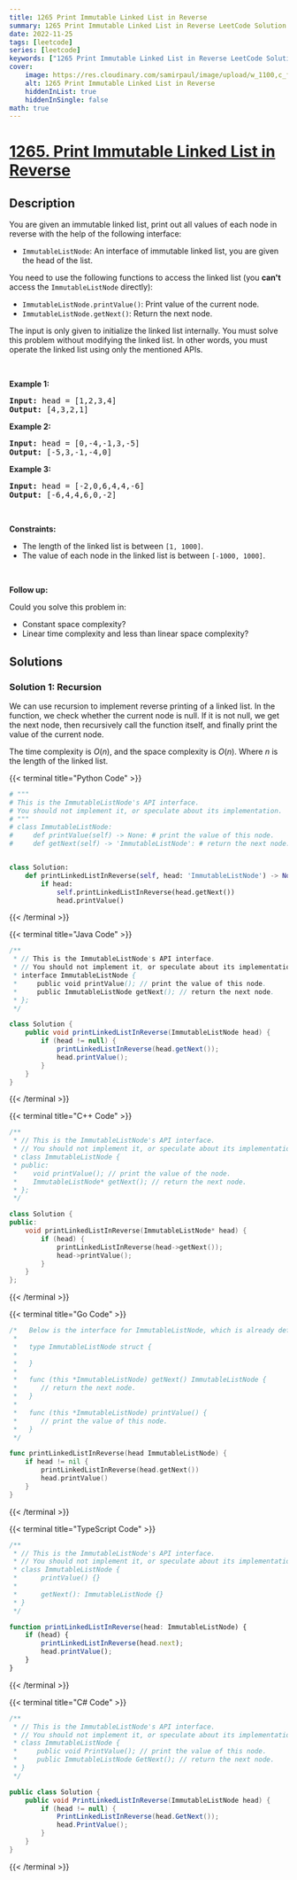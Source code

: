 ```yaml
---
title: 1265 Print Immutable Linked List in Reverse
summary: 1265 Print Immutable Linked List in Reverse LeetCode Solution Explained
date: 2022-11-25
tags: [leetcode]
series: [leetcode]
keywords: ["1265 Print Immutable Linked List in Reverse LeetCode Solution Explained in all languages", "1265 Print Immutable Linked List in Reverse", "LeetCode", "leetcode solution in Python3 C++ Java Go PHP Ruby Swift TypeScript Rust C# JavaScript C", "GeeksforGeeks", "InterviewBit", "Coding Ninjas", "HackerRank", "HackerEarth", "CodeChef", "TopCoder", "AlgoExpert", "freeCodeCamp", "Codeforces", "GitHub", "AtCoder", "Samir Paul"]
cover:
    image: https://res.cloudinary.com/samirpaul/image/upload/w_1100,c_fit,co_rgb:FFFFFF,l_text:Arial_75_bold:1265 Print Immutable Linked List in Reverse - Solution Explained/problem-solving.webp
    alt: 1265 Print Immutable Linked List in Reverse
    hiddenInList: true
    hiddenInSingle: false
math: true
---
```



# [1265. Print Immutable Linked List in Reverse](https://leetcode.com/problems/print-immutable-linked-list-in-reverse)


## Description

<p>You are given an immutable linked list, print out all values of each node in reverse with the help of the following&nbsp;interface:</p>

<ul>
	<li><code>ImmutableListNode</code>:&nbsp;An interface of immutable linked list, you are given the head of the list.</li>
</ul>

<p>You need to use the following functions to access the linked list (you <strong>can&#39;t</strong> access the <code>ImmutableListNode</code> directly):</p>

<ul>
	<li><code>ImmutableListNode.printValue()</code>: Print value of the current node.</li>
	<li><code>ImmutableListNode.getNext()</code>: Return the next node.</li>
</ul>

<p>The input is only given to initialize the linked list internally.&nbsp;You must solve this problem without modifying the linked list. In other words, you must operate&nbsp;the linked list using only the mentioned&nbsp;APIs.</p>

<p>&nbsp;</p>
<p><strong class="example">Example 1:</strong></p>

<pre>
<strong>Input:</strong> head = [1,2,3,4]
<strong>Output:</strong> [4,3,2,1]
</pre>

<p><strong class="example">Example 2:</strong></p>

<pre>
<strong>Input:</strong> head = [0,-4,-1,3,-5]
<strong>Output:</strong> [-5,3,-1,-4,0]
</pre>

<p><strong class="example">Example 3:</strong></p>

<pre>
<strong>Input:</strong> head = [-2,0,6,4,4,-6]
<strong>Output:</strong> [-6,4,4,6,0,-2]
</pre>

<ul>
</ul>

<p>&nbsp;</p>
<p><strong>Constraints:</strong></p>

<ul>
	<li>The length of the linked list&nbsp;is between <code>[1, 1000]</code>.</li>
	<li>The value of each&nbsp;node in the linked list&nbsp;is between <code>[-1000, 1000]</code>.</li>
</ul>

<p>&nbsp;</p>

<p><strong>Follow up:</strong></p>

<p>Could you solve this problem in:</p>

<ul>
	<li>Constant space complexity?</li>
	<li>Linear time complexity and less than linear space complexity?</li>
</ul>

## Solutions

### Solution 1: Recursion

We can use recursion to implement reverse printing of a linked list. In the function, we check whether the current node is null. If it is not null, we get the next node, then recursively call the function itself, and finally print the value of the current node.

The time complexity is $O(n)$, and the space complexity is $O(n)$. Where $n$ is the length of the linked list.

<!-- tabs:start -->

{{< terminal title="Python Code" >}}
```python
# """
# This is the ImmutableListNode's API interface.
# You should not implement it, or speculate about its implementation.
# """
# class ImmutableListNode:
#     def printValue(self) -> None: # print the value of this node.
#     def getNext(self) -> 'ImmutableListNode': # return the next node.


class Solution:
    def printLinkedListInReverse(self, head: 'ImmutableListNode') -> None:
        if head:
            self.printLinkedListInReverse(head.getNext())
            head.printValue()
```
{{< /terminal >}}

{{< terminal title="Java Code" >}}
```java
/**
 * // This is the ImmutableListNode's API interface.
 * // You should not implement it, or speculate about its implementation.
 * interface ImmutableListNode {
 *     public void printValue(); // print the value of this node.
 *     public ImmutableListNode getNext(); // return the next node.
 * };
 */

class Solution {
    public void printLinkedListInReverse(ImmutableListNode head) {
        if (head != null) {
            printLinkedListInReverse(head.getNext());
            head.printValue();
        }
    }
}
```
{{< /terminal >}}

{{< terminal title="C++ Code" >}}
```cpp
/**
 * // This is the ImmutableListNode's API interface.
 * // You should not implement it, or speculate about its implementation.
 * class ImmutableListNode {
 * public:
 *    void printValue(); // print the value of the node.
 *    ImmutableListNode* getNext(); // return the next node.
 * };
 */

class Solution {
public:
    void printLinkedListInReverse(ImmutableListNode* head) {
        if (head) {
            printLinkedListInReverse(head->getNext());
            head->printValue();
        }
    }
};
```
{{< /terminal >}}

{{< terminal title="Go Code" >}}
```go
/*   Below is the interface for ImmutableListNode, which is already defined for you.
 *
 *   type ImmutableListNode struct {
 *
 *   }
 *
 *   func (this *ImmutableListNode) getNext() ImmutableListNode {
 *		// return the next node.
 *   }
 *
 *   func (this *ImmutableListNode) printValue() {
 *		// print the value of this node.
 *   }
 */

func printLinkedListInReverse(head ImmutableListNode) {
	if head != nil {
		printLinkedListInReverse(head.getNext())
		head.printValue()
	}
}
```
{{< /terminal >}}

{{< terminal title="TypeScript Code" >}}
```ts
/**
 * // This is the ImmutableListNode's API interface.
 * // You should not implement it, or speculate about its implementation
 * class ImmutableListNode {
 *      printValue() {}
 *
 *      getNext(): ImmutableListNode {}
 * }
 */

function printLinkedListInReverse(head: ImmutableListNode) {
    if (head) {
        printLinkedListInReverse(head.next);
        head.printValue();
    }
}
```
{{< /terminal >}}

{{< terminal title="C# Code" >}}
```cs
/**
 * // This is the ImmutableListNode's API interface.
 * // You should not implement it, or speculate about its implementation.
 * class ImmutableListNode {
 *     public void PrintValue(); // print the value of this node.
 *     public ImmutableListNode GetNext(); // return the next node.
 * }
 */

public class Solution {
    public void PrintLinkedListInReverse(ImmutableListNode head) {
        if (head != null) {
            PrintLinkedListInReverse(head.GetNext());
            head.PrintValue();
        }
    }
}
```
{{< /terminal >}}

<!-- tabs:end -->

<!-- end -->
